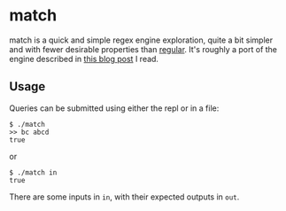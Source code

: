 # match

match is a quick and simple regex engine exploration, quite a bit simpler and with fewer desirable properties than [regular](https://github.com/mtn/regular). It's roughly a port of the engine described in [this blog post](https://nickdrane.com/build-your-own-regex/) I read.

## Usage

Queries can be submitted using either the repl or in a file:

    $ ./match
    >> bc abcd
    true

or

    $ ./match in
    true

There are some inputs in `in`, with their expected outputs in `out`.


